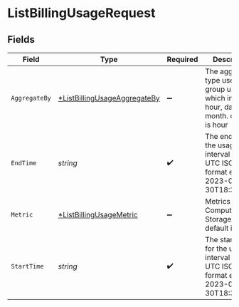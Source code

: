# ListBillingUsageRequest


## Fields

| Field                                                                                       | Type                                                                                        | Required                                                                                    | Description                                                                                 |
| ------------------------------------------------------------------------------------------- | ------------------------------------------------------------------------------------------- | ------------------------------------------------------------------------------------------- | ------------------------------------------------------------------------------------------- |
| `AggregateBy`                                                                               | [*ListBillingUsageAggregateBy](../../models/operations/listbillingusageaggregateby.md)      | :heavy_minus_sign:                                                                          | The aggregate type used to group usage which includes hour, day and month. default is hour  |
| `EndTime`                                                                                   | *string*                                                                                    | :heavy_check_mark:                                                                          | The end time for the usage interval valid UTC ISO8601 format e.g. 2023-07-30T18:30:00Z      |
| `Metric`                                                                                    | [*ListBillingUsageMetric](../../models/operations/listbillingusagemetric.md)                | :heavy_minus_sign:                                                                          | Metrics include ComputeCredit, StorageAvgByte. default is all                               |
| `StartTime`                                                                                 | *string*                                                                                    | :heavy_check_mark:                                                                          | The start time for the usage interval in valid UTC ISO8601 format e.g. 2023-07-30T18:30:00Z |